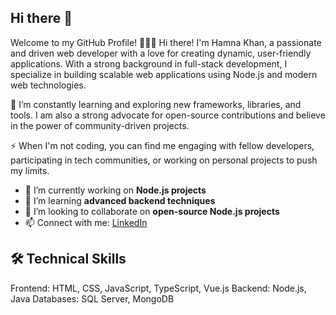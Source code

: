 ## Hi there 👋

Welcome to my GitHub Profile! 👩‍💻✨
Hi there! I'm Hamna Khan, a passionate and driven web developer with a love for creating dynamic, user-friendly applications. With a strong background in full-stack development, I specialize in building scalable web applications using Node.js and modern web technologies.

🌱 I’m constantly learning and exploring new frameworks, libraries, and tools. I am also a strong advocate for open-source contributions and believe in the power of community-driven projects.

⚡ When I'm not coding, you can find me engaging with fellow developers, participating in tech communities, or working on personal projects to push my limits.

- 🔭 I’m currently working on **Node.js projects**
- 🌱 I’m learning **advanced backend techniques**
- 👯 I’m looking to collaborate on **open-source Node.js projects**
- 📫 Connect with me: [LinkedIn](https://www.linkedin.com/in/hamna-faisal-4460aa17b/)


## 🛠️ Technical Skills
Frontend: HTML, CSS, JavaScript, TypeScript, Vue.js
Backend: Node.js, Java
Databases: SQL Server, MongoDB

